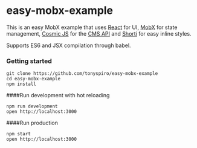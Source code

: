 easy-mobx-example
=====================

This is an easy MobX example that uses [React](https://facebook.github.io/react) for UI, [MobX](https://mobxjs.github.io/mobx) for state management, [Cosmic JS](https://cosmicjs.com) for the [CMS API](https://cosmicjs.com) and [Shorti](https://www.npmjs.com/package/shorti) for easy inline styles.

Supports ES6 and JSX compilation through babel.

### Getting started
```
git clone https://github.com/tonyspiro/easy-mobx-example
cd easy-mobx-example
npm install
```
####Run development with hot reloading

```
npm run development
open http://localhost:3000
```
####Run production
```
npm start
open http://localhost:3000
```